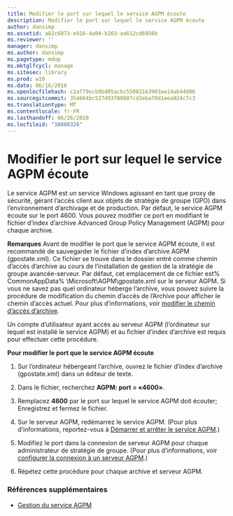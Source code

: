 ```yaml
---
title: Modifier le port sur lequel le service AGPM écoute
description: Modifier le port sur lequel le service AGPM écoute
author: dansimp
ms.assetid: a82c6873-e916-4a04-b263-aa612cd6956b
ms.reviewer: ''
manager: dansimp
ms.author: dansimp
ms.pagetype: mdop
ms.mktglfcycl: manage
ms.sitesec: library
ms.prod: w10
ms.date: 06/16/2016
ms.openlocfilehash: c2af79ecb9bd05acbc55083163903ae14ab44d06
ms.sourcegitcommit: 354664bc527d93f80687cd2eba70d1eea024c7c3
ms.translationtype: MT
ms.contentlocale: fr-FR
ms.lasthandoff: 06/26/2020
ms.locfileid: "10808326"
---
```

# Modifier le port sur lequel le service AGPM écoute


Le service AGPM est un service Windows agissant en tant que proxy de sécurité, gérant l’accès client aux objets de stratégie de groupe (GPO) dans l’environnement d’archivage et de production. Par défaut, le service AGPM écoute sur le port 4600. Vous pouvez modifier ce port en modifiant le fichier d’index d’archive Advanced Group Policy Management (AGPM) pour chaque archive.

**Remarques**  Avant de modifier le port que le service AGPM écoute, il est recommandé de sauvegarder le fichier d’index d’archive AGPM (gpostate.xml). Ce fichier se trouve dans le dossier entré comme chemin d’accès d’archive au cours de l’installation de gestion de la stratégie de groupe avancée-serveur. Par défaut, cet emplacement de ce fichier est% CommonAppData% \\Microsoft\\AGPM\\gpostate.xml sur le serveur AGPM. Si vous ne savez pas quel ordinateur héberge l’archive, vous pouvez suivre la procédure de modification du chemin d’accès de l’Archive pour afficher le chemin d’accès actuel. Pour plus d’informations, voir [modifier le chemin d’accès d’archive](modify-the-archive-path.md).

 

Un compte d’utilisateur ayant accès au serveur AGPM (l’ordinateur sur lequel est installé le service AGPM) et au fichier d’index d’archive est requis pour effectuer cette procédure.

**Pour modifier le port que le service AGPM écoute**

1.  Sur l’ordinateur hébergeant l’archive, ouvrez le fichier d’index d’archive (gpostate.xml) dans un éditeur de texte.

2.  Dans le fichier, recherchez **AGPM: port = «4600»**.

3.  Remplacez **4600** par le port sur lequel le service AGPM doit écouter; Enregistrez et fermez le fichier.

4.  Sur le serveur AGPM, redémarrez le service AGPM. (Pour plus d’informations, reportez-vous à [Démarrer et arrêter le service AGPM](start-and-stop-the-agpm-service.md).)

5.  Modifiez le port dans la connexion de serveur AGPM pour chaque administrateur de stratégie de groupe. (Pour plus d’informations, voir [configurer la connexion à un serveur AGPM](configure-the-agpm-server-connection.md).)

6.  Répétez cette procédure pour chaque archive et serveur AGPM.

### Références supplémentaires

-   [Gestion du service AGPM](managing-the-agpm-service.md)

 

 





